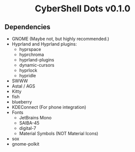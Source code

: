 <div align="center">
  <h1>CyberShell Dots v0.1.0</h1>
  <h3></h3>
</div>

## Dependencies

- GNOME (Maybe not, but highly recommended.)
- Hyprland and Hyprland plugins:
  - hyprspace
  - hyprchroma
  - hyprland-plugins
  - dynamic-cursors
  - hyprlock
  - hypridle
- SWWW
- Astal / AGS
- Kitty
- fish
- blueberry
- KDEConnect (For phone integration)
- Fonts
  - JetBrains Mono
  - SAIBA-45
  - digital-7
  - Material Symbols (NOT Material Icons)
- sox
- gnome-polkit
